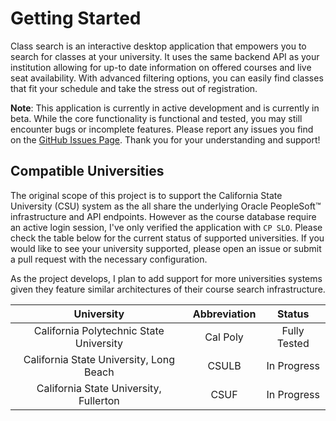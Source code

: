 # Getting Started

Class search is an interactive desktop application that empowers you to search for classes at your university. It uses the same backend API as your institution allowing for up-to date information on offered courses and live seat availability. With advanced filtering options, you can easily find classes that fit your schedule and take the stress out of registration.

**Note**: This application is currently in active development and is currently in beta. While the core functionality is functional and tested, you may still encounter bugs or incomplete features. Please report any issues you find on the [GitHub Issues Page](https://github.com/Brian-Kwong/CSUClassSearch/issues). Thank you for your understanding and support!

## Compatible Universities

The original scope of this project is to support the California State University (CSU) system as the all share the underlying Oracle PeopleSoft:tm: infrastructure and API endpoints. However as the course database require an active login session, I've only verified the application with `CP SLO`. Please check the table below for the current status of supported universities. If you would like to see your university supported, please open an issue or submit a pull request with the necessary configuration.

As the project develops, I plan to add support for more universities systems given they feature similar architectures of their course search infrastructure.

|               University                | Abbreviation |    Status    |
| :-------------------------------------: | :----------: | :----------: |
| California Polytechnic State University |   Cal Poly   | Fully Tested |
| California State University, Long Beach |    CSULB     | In Progress  |
| California State University, Fullerton  |     CSUF     | In Progress  |

